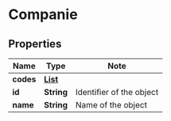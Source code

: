 # Companie

## Properties

Name | Type | Note
---- | ---- | ----
**codes** | [**List<Code>**](Code.md) | 
**id** | **String** | Identifier of the object 
**name** | **String** | Name of the object 

